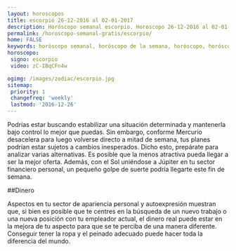 ```yaml
---
layout: horoscopos
title: escorpio 26-12-2016 al 02-01-2017 
description: Horóscopo semanal escorpio. Horoscopo 26-12-2016 al 02-01-2017. Horoscopos univision gratis
permalink: /horoscopo-semanal-gratis/escorpio/
home: FALSE
keywords: horóscopo semanal, horóscopo de la semana, horóscopo, horóscopo gratis,horóscopos, horóscopo esperanza gracia, horoscopos escorpio la semana, horóscopos gratis, Tarot, Astrologia, Zodíaco, escorpio, horoscopo gratis
horoscopo:
 signo: escorpio
 video: zC-IBqCFn4w

ogimg: /images/zodiac/escorpio.jpg
sitemap:
 priority: 1
 changefreq: 'weekly'
 lastmod: '2016-12-26'
---
```



Podrías estar buscando estabilizar una situación determinada y mantenerla bajo control lo mejor que puedas. Sin embargo, conforme Mercurio desacelera para luego volverse directo a mitad de semana, tus planes podrían estar sujetos a cambios inesperados. Dicho esto, prepárate para analizar varias alternativas. Es posible que la menos atractiva pueda llegar a ser la mejor oferta. Además, con el Sol uniéndose a Júpiter en tu sector financiero personal, un pequeño golpe de suerte podría llegarte este fin de semana.

##Dinero

Aspectos en tu sector de apariencia personal y autoexpresión muestran que, si bien es posible que te centres en la búsqueda de un nuevo trabajo o una nueva posición con tu empleador actual, el dinero real puede estar en la mejora de tu aspecto para que se te perciba de una manera diferente. Conseguir tener la ropa y el peinado adecuado puede hacer toda la diferencia del mundo.